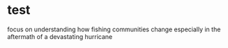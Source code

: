 # test
focus on understanding how fishing communities change especially in the aftermath of a devastating hurricane 
